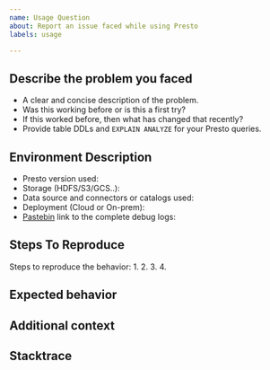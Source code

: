 ```yaml
---
name: Usage Question
about: Report an issue faced while using Presto
labels: usage

---
```

<!--Tips before filing an issue -->
<!-- Join the Presto Slack Channel to engage in conversations and get faster support at https://https://prestodb.io/slack. -->
<!-- If you have triaged this as a bug, then file an [BUG](https://github.com/prestodb/presto/issues/new/choose) directly. -->

## Describe the problem you faced

* A clear and concise description of the problem.
* Was this working before or is this a first try?
* If this worked before, then what has changed that recently?  
* Provide table DDLs and `` EXPLAIN ANALYZE `` for your Presto queries.

## Environment Description

* Presto version used:
* Storage (HDFS/S3/GCS..):
* Data source and connectors or catalogs used:
* Deployment (Cloud or On-prem):
* [Pastebin](https://pastebin.com/) link to the complete debug logs:

## Steps To Reproduce

Steps to reproduce the behavior:
1.
2.
3.
4.

## Expected behavior

<!--- A clear and concise description of what you expected to happen.-->


## Additional context

<!--- Add any other context about the problem here. What is your use case? What are you trying to accomplish? Providing context helps us come up with a solution that is most useful in the real world.-->

## Stacktrace

<!---Add the complete stacktrace of the error.-->
